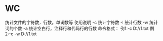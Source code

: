 # WC
统计文件的字符数，行数，单词数等 
使用说明 
-c 统计字符数 
-l 统计行数 
-w 统计词的个数 
-a 统计空白行，注释行和代码行的行数 
命令格式：
例1:-c D://1.txt 
例2:-c -w D://1.txt
